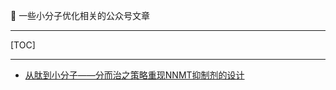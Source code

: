 👏 一些小分子优化相关的公众号文章

---
[TOC]

---

* [从肽到小分子——分而治之策略重现NNMT抑制剂的设计](http://blog.molcalx.com.cn/2023/04/10/from-peptide-to-small-molecule.html)